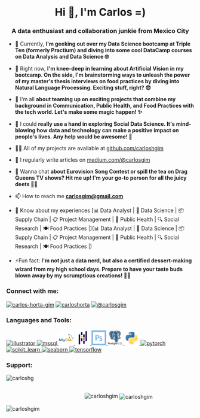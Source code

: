 <h1 align="center">Hi 👋, I'm Carlos =)</h1>
<h3 align="center">A data enthusiast and collaboration junkie from Mexico City</h3>

- 🔭 Currently, **I'm geeking out over my Data Science bootcamp at Triple Ten (formerly Practium) and diving into some cool DataCamp courses on Data Analysis and Data Science 🤓**

- 🌱 Right now, **I'm knee-deep in learning about Artificial Vision in my bootcamp. On the side, I'm brainstorming ways to unleash the power of my master's thesis interviews on food practices by diving into Natural Language Processing. Exciting stuff, right? 😎**

- 👯 I'm all **about teaming up on exciting projects that combine my background in Communication, Public Health, and Food Practices with the tech world. Let's make some magic happen! ✨**

- 🤝 I could **really use a hand in exploring Social Data Science. It's mind-blowing how data and technology can make a positive impact on people's lives. Any help would be awesome! 🙏**

- 👨‍💻 All of my projects are available at [github.com/carloshgim](github.com/carloshgim)

- 📝 I regularly write articles on [medium.com/@carlosgim](medium.com/@carlosgim)

- 💬 Wanna chat **about Eurovision Song Contest or spill the tea on Drag Queens TV shows? Hit me up! I'm your go-to person for all the juicy deets 🎤💃**

- 📫 How to reach me **carlosgim@gmail.com**

- 📄 Know about my experiences [📊 Data Analyst | 🧪 Data Science | 📦 Supply Chain | 📋 Project Management | 🏥 Public Health | 🔍 Social Research | 🍽️ Food Practices |](📊 Data Analyst | 🧪 Data Science | 📦 Supply Chain | 📋 Project Management | 🏥 Public Health | 🔍 Social Research | 🍽️ Food Practices |)

- ⚡Fun fact: **I'm not just a data nerd, but also a certified dessert-making wizard from my high school days. Prepare to have your taste buds blown away by my scrumptious creations! 🍰🎩**

<h3 align="left">Connect with me:</h3>
<p align="left">
<a href="https://linkedin.com/in/carlos-horta-gim" target="blank"><img align="center" src="https://raw.githubusercontent.com/rahuldkjain/github-profile-readme-generator/master/src/images/icons/Social/linked-in-alt.svg" alt="carlos-horta-gim" height="30" width="40" /></a>
<a href="https://kaggle.com/carloshorta" target="blank"><img align="center" src="https://raw.githubusercontent.com/rahuldkjain/github-profile-readme-generator/master/src/images/icons/Social/kaggle.svg" alt="carloshorta" height="30" width="40" /></a>
<a href="https://medium.com/@carlosgim" target="blank"><img align="center" src="https://raw.githubusercontent.com/rahuldkjain/github-profile-readme-generator/master/src/images/icons/Social/medium.svg" alt="@carlosgim" height="30" width="40" /></a>
</p>

<h3 align="left">Languages and Tools:</h3>
<p align="left"> <a href="https://www.adobe.com/in/products/illustrator.html" target="_blank" rel="noreferrer"> <img src="https://www.vectorlogo.zone/logos/adobe_illustrator/adobe_illustrator-icon.svg" alt="illustrator" width="40" height="40"/> </a> <a href="https://www.microsoft.com/en-us/sql-server" target="_blank" rel="noreferrer"> <img src="https://www.svgrepo.com/show/303229/microsoft-sql-server-logo.svg" alt="mssql" width="40" height="40"/> </a> <a href="https://www.mysql.com/" target="_blank" rel="noreferrer"> <img src="https://raw.githubusercontent.com/devicons/devicon/master/icons/mysql/mysql-original-wordmark.svg" alt="mysql" width="40" height="40"/> </a> <a href="https://pandas.pydata.org/" target="_blank" rel="noreferrer"> <img src="https://raw.githubusercontent.com/devicons/devicon/2ae2a900d2f041da66e950e4d48052658d850630/icons/pandas/pandas-original.svg" alt="pandas" width="40" height="40"/> </a> <a href="https://www.photoshop.com/en" target="_blank" rel="noreferrer"> <img src="https://raw.githubusercontent.com/devicons/devicon/master/icons/photoshop/photoshop-line.svg" alt="photoshop" width="40" height="40"/> </a> <a href="https://www.postgresql.org" target="_blank" rel="noreferrer"> <img src="https://raw.githubusercontent.com/devicons/devicon/master/icons/postgresql/postgresql-original-wordmark.svg" alt="postgresql" width="40" height="40"/> </a> <a href="https://www.python.org" target="_blank" rel="noreferrer"> <img src="https://raw.githubusercontent.com/devicons/devicon/master/icons/python/python-original.svg" alt="python" width="40" height="40"/> </a> <a href="https://pytorch.org/" target="_blank" rel="noreferrer"> <img src="https://www.vectorlogo.zone/logos/pytorch/pytorch-icon.svg" alt="pytorch" width="40" height="40"/> </a> <a href="https://scikit-learn.org/" target="_blank" rel="noreferrer"> <img src="https://upload.wikimedia.org/wikipedia/commons/0/05/Scikit_learn_logo_small.svg" alt="scikit_learn" width="40" height="40"/> </a> <a href="https://seaborn.pydata.org/" target="_blank" rel="noreferrer"> <img src="https://seaborn.pydata.org/_images/logo-mark-lightbg.svg" alt="seaborn" width="40" height="40"/> </a> <a href="https://www.tensorflow.org" target="_blank" rel="noreferrer"> <img src="https://www.vectorlogo.zone/logos/tensorflow/tensorflow-icon.svg" alt="tensorflow" width="40" height="40"/> </a> </p>


<h3 align="left">Support:</h3>
<p><a href="https://www.buymeacoffee.com/carloshg"> <img align="left" src="https://cdn.buymeacoffee.com/buttons/v2/default-yellow.png" height="50" width="210" alt="carloshg" /></a></p><br><br>


<p><img align="left" src="https://github-readme-stats.vercel.app/api/top-langs?username=carloshgim&show_icons=true&locale=en&layout=compact" alt="carloshgim" /></p>

<p>&nbsp;<img align="center" src="https://github-readme-stats.vercel.app/api?username=carloshgim&show_icons=true&locale=en" alt="carloshgim" /></p>

<p><img align="center" src="https://github-readme-streak-stats.herokuapp.com/?user=carloshgim&" alt="carloshgim" /></p>

